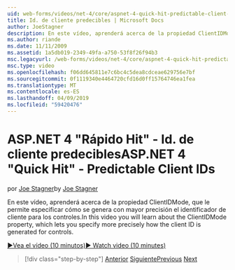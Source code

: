 ```yaml
---
uid: web-forms/videos/net-4/core/aspnet-4-quick-hit-predictable-client-ids
title: Id. de cliente predecibles | Microsoft Docs
author: JoeStagner
description: En este vídeo, aprenderá acerca de la propiedad ClientIDMode, que le permite especificar cómo se genera con mayor precisión el identificador de cliente para los controles.
ms.author: riande
ms.date: 11/11/2009
ms.assetid: 1a5db019-2349-49fa-a750-53f8f26f94b3
msc.legacyurl: /web-forms/videos/net-4/core/aspnet-4-quick-hit-predictable-client-ids
msc.type: video
ms.openlocfilehash: f06dd645811e7c6bc4c5dea8cdceae629756e7bf
ms.sourcegitcommit: 0f1119340e4464720cfd16d0ff15764746ea1fea
ms.translationtype: MT
ms.contentlocale: es-ES
ms.lasthandoff: 04/09/2019
ms.locfileid: "59420476"
---
```

# <a name="aspnet-4-quick-hit---predictable-client-ids"></a><span data-ttu-id="74a04-103">ASP.NET 4 "Rápido Hit" - Id. de cliente predecibles</span><span class="sxs-lookup"><span data-stu-id="74a04-103">ASP.NET 4 "Quick Hit" - Predictable Client IDs</span></span>

<span data-ttu-id="74a04-104">por [Joe Stagner](https://github.com/JoeStagner)</span><span class="sxs-lookup"><span data-stu-id="74a04-104">by [Joe Stagner](https://github.com/JoeStagner)</span></span>

<span data-ttu-id="74a04-105">En este vídeo, aprenderá acerca de la propiedad ClientIDMode, que le permite especificar cómo se genera con mayor precisión el identificador de cliente para los controles.</span><span class="sxs-lookup"><span data-stu-id="74a04-105">In this video you will learn about the ClientIDMode property, which lets you specify more precisely how the client ID is generated for controls.</span></span> 

[<span data-ttu-id="74a04-106">&#9654;Vea el vídeo (10 minutos)</span><span class="sxs-lookup"><span data-stu-id="74a04-106">&#9654; Watch video (10 minutes)</span></span>](https://channel9.msdn.com/Blogs/ASP-NET-Site-Videos/aspnet-4-quick-hit-predictable-client-ids)

> [!div class="step-by-step"]
> <span data-ttu-id="74a04-107">[Anterior](aspnet-4-quick-hit-clean-webconfig-files.md)
> [Siguiente](aspnet-4-quick-hit-the-htmlencoder-utility-method.md)</span><span class="sxs-lookup"><span data-stu-id="74a04-107">[Previous](aspnet-4-quick-hit-clean-webconfig-files.md)
[Next](aspnet-4-quick-hit-the-htmlencoder-utility-method.md)</span></span>
